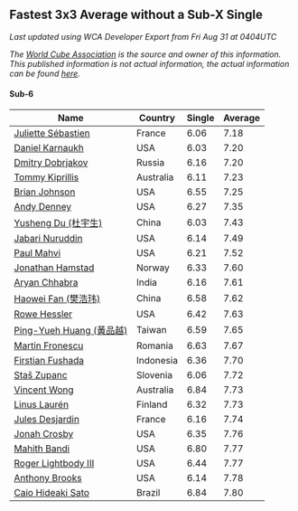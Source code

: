 ## Fastest 3x3 Average without a Sub-X Single

*Last updated using WCA Developer Export from Fri Aug 31 at 0404UTC*

*The [World Cube Association](https://www.worldcubeassociation.org) is the source and owner of this information. This published information is not actual information, the actual information can be found [here](https://www.worldcubeassociation.org/results).*

#### Sub-6

|Name|Country|Single|Average|  
|--|--|--|--|  
|[Juliette Sébastien](https://www.worldcubeassociation.org/persons/2014SEBA01)|France|6.06|7.18|  
|[Daniel Karnaukh](https://www.worldcubeassociation.org/persons/2014KARN02)|USA|6.03|7.20|  
|[Dmitry Dobrjakov](https://www.worldcubeassociation.org/persons/2011DOBR01)|Russia|6.16|7.20|  
|[Tommy Kiprillis](https://www.worldcubeassociation.org/persons/2014KIPR01)|Australia|6.11|7.23|  
|[Brian Johnson](https://www.worldcubeassociation.org/persons/2013JOHN10)|USA|6.55|7.25|  
|[Andy Denney](https://www.worldcubeassociation.org/persons/2013DENN01)|USA|6.27|7.35|  
|[Yusheng Du (杜宇生)](https://www.worldcubeassociation.org/persons/2015DUYU01)|China|6.03|7.43|  
|[Jabari Nuruddin](https://www.worldcubeassociation.org/persons/2014NURU01)|USA|6.14|7.49|  
|[Paul Mahvi](https://www.worldcubeassociation.org/persons/2012MAHV01)|USA|6.21|7.52|  
|[Jonathan Hamstad](https://www.worldcubeassociation.org/persons/2011HAMS01)|Norway|6.33|7.60|  
|[Aryan Chhabra](https://www.worldcubeassociation.org/persons/2015CHHA03)|India|6.16|7.61|  
|[Haowei Fan (樊浩玮)](https://www.worldcubeassociation.org/persons/2009FANH01)|China|6.58|7.62|  
|[Rowe Hessler](https://www.worldcubeassociation.org/persons/2007HESS01)|USA|6.42|7.63|  
|[Ping-Yueh Huang (黃品越)](https://www.worldcubeassociation.org/persons/2012HUAN12)|Taiwan|6.59|7.65|  
|[Martin Fronescu](https://www.worldcubeassociation.org/persons/2013FRON01)|Romania|6.63|7.67|  
|[Firstian Fushada](https://www.worldcubeassociation.org/persons/2015FUSH01)|Indonesia|6.36|7.70|  
|[Staš Zupanc](https://www.worldcubeassociation.org/persons/2014ZUPA01)|Slovenia|6.06|7.72|  
|[Vincent Wong](https://www.worldcubeassociation.org/persons/2014WONG08)|Australia|6.84|7.73|  
|[Linus Laurén](https://www.worldcubeassociation.org/persons/2016LAUR01)|Finland|6.32|7.73|  
|[Jules Desjardin](https://www.worldcubeassociation.org/persons/2010DESJ01)|France|6.16|7.74|  
|[Jonah Crosby](https://www.worldcubeassociation.org/persons/2012CROS01)|USA|6.35|7.76|  
|[Mahith Bandi](https://www.worldcubeassociation.org/persons/2014BAND04)|USA|6.80|7.77|  
|[Roger Lightbody III](https://www.worldcubeassociation.org/persons/2016LIGH01)|USA|6.44|7.77|  
|[Anthony Brooks](https://www.worldcubeassociation.org/persons/2008SEAR01)|USA|6.14|7.78|  
|[Caio Hideaki Sato](https://www.worldcubeassociation.org/persons/2016SATO01)|Brazil|6.84|7.80|  
